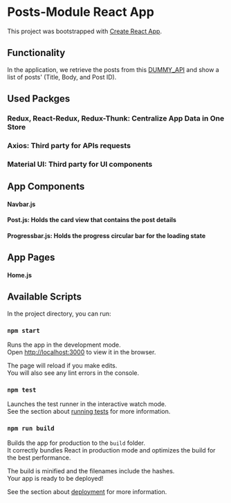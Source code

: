 # Posts-Module React App

This project was bootstrapped with [Create React App](https://github.com/facebook/create-react-app).

## Functionality

In the application, we retrieve the posts from this [DUMMY_API](https://jsonplaceholder.typicode.com/posts) and show a list of posts' (Title, Body, and Post ID). 

## Used Packges

### Redux, React-Redux, Redux-Thunk: Centralize App Data in One Store
### Axios: Third party for APIs requests
### Material UI: Third party for UI components

## App Components

#### Navbar.js 
#### Post.js: Holds the card view that contains the post details
#### Progressbar.js: Holds the progress circular bar for the loading state

## App Pages

#### Home.js 


## Available Scripts

In the project directory, you can run:

### `npm start`

Runs the app in the development mode.\
Open [http://localhost:3000](http://localhost:3000) to view it in the browser.

The page will reload if you make edits.\
You will also see any lint errors in the console.

### `npm test`

Launches the test runner in the interactive watch mode.\
See the section about [running tests](https://facebook.github.io/create-react-app/docs/running-tests) for more information.

### `npm run build`

Builds the app for production to the `build` folder.\
It correctly bundles React in production mode and optimizes the build for the best performance.

The build is minified and the filenames include the hashes.\
Your app is ready to be deployed!

See the section about [deployment](https://facebook.github.io/create-react-app/docs/deployment) for more information.


